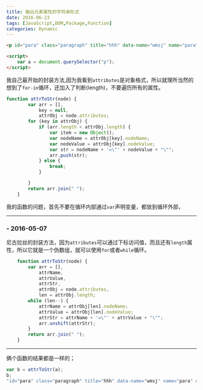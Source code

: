 ```yaml
---
title: 输出元素属性的字符串形式
date: 2016-06-23
tags: [JavaScript,DOM,Package,Function]
categories: Dynamic
---
```


```html
<p id="para" class="paragraph" title="hhh" data-name="wmsj" name="para" onclick="console.log('hello')" style="color: red;">hello world</p>

<script>
    var a = document.querySelector("p");
</script>
```

我自己最开始的封装方法,因为我看到`attributes`是对象格式，所以就理所当然的想到了`for-in`循环，还加入了判断(length)，不要遍历所有的属性。

```javascript
function attrToStr(node) {
        var arr = [],
            key = null,
            attrObj = node.attributes;
        for (key in attrObj) {
            if (arr.length < attrObj.length) {
                var item = new Object();
                var nodeName = attrObj[key].nodeName;
                var nodeValue = attrObj[key].nodeValue;
                var str = nodeName + '=\"' + nodeValue + "\"";
                arr.push(str);
            } else {
                break;
            }

        }
        return arr.join(" ");
    }
```

我的函数的问题，首先不要在循环内部通过`var`声明变量，都放到循环外部，

---

### - 2016-05-07

尼古拉丝的封装方法，因为`attributes`可以通过下标访问值，而且还有`length`属性，所以它就是一个伪数组，就可以使用`for`或者`while`循环。

```javascript
    function attrToStr(node) {
        var arr = [],
            attrName,
            attrValue,
            attrStr,
            attrObj = node.attributes,
            len = attrObj.length;
        while (len--) {
            attrName = attrObj[len].nodeName;
            attrValue = attrObj[len].nodeValue;
            attrStr = attrName + '=\"' + attrValue + "\"";
            arr.unshift(attrStr);
        }
        return arr.join(" ");
    }
```

---

俩个函数的结果都是一样的；

```javascript
var b = attrToStr(a);
b;  
"id="para" class="paragraph" title="hhh" data-name="wmsj" name="para" onclick="console.log('hello')" style="color: red;""
```


